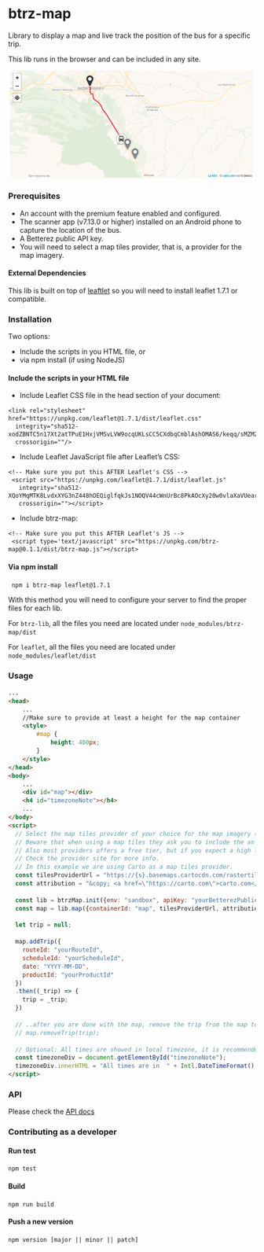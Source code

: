 # btrz-map
Library to display a map and live track the position of the bus for a specific trip.

This lib runs in the browser and can be
included in any site.

![map sample](./docs/images/map-sample.png)

### Prerequisites
* An account with the premium feature enabled and configured.
* The scanner app (v7.13.0 or higher) installed on an Android phone to capture the location of the bus.
* A Betterez public API key.
* You will need to select a map tiles provider, that is, a provider for the map imagery.

#### External Dependencies
This lib is built on top of [leaftlet](https://leafletjs.com/) so you will need  to install 
leaflet 1.7.1 or compatible.

### Installation
Two options:
* Include the scripts in you HTML file, or
* via npm install (if using NodeJS)

#### Include the scripts in your HTML file

* Include Leaflet CSS file in the head section of your document:

```
<link rel="stylesheet" href="https://unpkg.com/leaflet@1.7.1/dist/leaflet.css"
  integrity="sha512-xodZBNTC5n17Xt2atTPuE1HxjVMSvLVW9ocqUKLsCC5CXdbqCmblAshOMAS6/keqq/sMZMZ19scR4PsZChSR7A=="
  crossorigin=""/>
  ```

* Include Leaflet JavaScript file after Leaflet’s CSS:

```
<!-- Make sure you put this AFTER Leaflet's CSS -->
 <script src="https://unpkg.com/leaflet@1.7.1/dist/leaflet.js"
   integrity="sha512-XQoYMqMTK8LvdxXYG3nZ448hOEQiglfqkJs1NOQV44cWnUrBc8PkAOcXy20w0vlaXaVUearIOBhiXZ5V3ynxwA=="
   crossorigin=""></script>
```

* Include btrz-map:
```
<!-- Make sure you put this AFTER Leaflet's JS -->
 <script type='text/javascript' src="https://unpkg.com/btrz-map@0.1.1/dist/btrz-map.js"></script>
```

#### Via npm install
``` npm i btrz-map leaflet@1.7.1```

With this method you will need to configure your server to find the proper files for each lib.

For ```btrz-lib```, all the files you need are located under ```node_modules/btrz-map/dist```

For ```leaflet```, all the files you need are located under ```node_modules/leaflet/dist```

### Usage
``` html
...
<head>
    ...
    //Make sure to provide at least a height for the map container
    <style>
        #map {
            height: 400px;
        }
    </style>
</head>
<body>
    ...
    <div id="map"></div>
    <h4 id="timezoneNote"></h4>
    ...
</body>
<script>
  // Select the map tiles provider of your choice for the map imagery (e.g Mapbox, Carto, etc)
  // Beware that when using a map tiles they ask you to include the an attribution text on the map.
  // Also most providers offers a free tier, but if you expect a high load you might need to create an account with them
  // Check the provider site for more info.
  // In this example we are using Carto as a map tiles provider.
  const tilesProviderUrl = "https://{s}.basemaps.cartocdn.com/rastertiles/voyager_labels_under/{z}/{x}/{y}.png";
  const attribution = "&copy; <a href=\"https://carto.com\">carto.com</a> contributors";

  const lib = btrzMap.init({env: "sandbox", apiKey: "yourBetterezPublicKey"});
  const map = lib.map({containerId: "map", tilesProviderUrl, attribution});

  let trip = null;

  map.addTrip({
    routeId: "yourRouteId",
    scheduleId: "yourScheduleId",
    date: "YYYY-MM-DD",
    productId: "yourProductId"
  })
  .then((_trip) => {
    trip = _trip;
  })

  // ..after you are done with the map, remove the trip from the map to free resources.
  // map.removeTrip(trip);

  // Optional: All times are showed in local timezone, it is recommended to make it clear somewhere in the page/
  const timezoneDiv = document.getElementById("timezoneNote");
  timezoneDiv.innerHTML = "All times are in  " + Intl.DateTimeFormat().resolvedOptions().timeZone + " time";
</script>
```
### API
Please check the [API docs](docs/API.md)

### Contributing as a developer

#### Run test
```npm test```

#### Build
```npm run build```

#### Push a new version
```npm version [major || minor || patch]```
